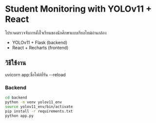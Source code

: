 # Student Monitoring with YOLOv11 + React

โปรเจคตรวจจับการตั้งใจเรียนของนักศึกษาแบบเรียลไทม์ผ่านกล้อง
- YOLOv11 + Flask (backend)
- React + Recharts (frontend)

## วิธีใช้งาน
uvicorn app:ชื่อไฟล์ที่รัน --reload

### Backend
```bash
cd backend
python -m venv yolov11_env
source yolov11_env/bin/activate
pip install -r requirements.txt
python app.py
